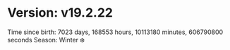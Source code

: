 # Version: v19.2.22
Time since birth: 7023 days, 168553 hours, 10113180 minutes, 606790800 seconds
Season: Winter ❄️
